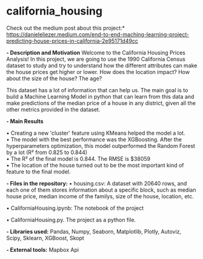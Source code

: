 # california_housing

Check out the medium post about this project:* https://danieleliezer.medium.com/end-to-end-maching-learning-project-predicting-house-prices-in-california-2e95171d49cc

**- Description and Motivation** 
Welcome to the California Housing Prices Analysis! In this project, we are going to use the 1990 California Census dataset to study and try to understand how the different attributes can make the house prices get higher or lower. How does the location impact? How about the size of the house? The age?

This dataset has a lot of information that can help us. The main goal is to build a Machine Learning Model in python that can learn from this data and make predictions of the median price of a house in any district, given all the other metrics provided in the dataset.

**- Main Results**

• Creating a new 'cluster' feature using KMeans helped the model a lot. <br/>
• The model with the best performance was the XGBoosting. After the hyperparameters optimization, this model outperformed the Random Forest by a lot (R² from 0.825 to 0.844) <br/>
• The R² of the final model is 0.844. The RMSE is $38059 <br/>
• The location of the house turned out to be the most important kind of feature to the final model.

**- Files in the repository:**
• housing.csv: A dataset with 20640 rows, and each one of them stores information about a specific block, such as median house price, median income of the familys, size of the house, location, etc.

• CaliforniaHousing.ipynb: The notebook of the project

• CaliforniaHousing.py. The project as a python file.

**- Libraries used:**
Pandas, Numpy, Seaborn, Matplotlib, Plotly, Autoviz, Scipy, Sklearn, XGBoost, Skopt

**- External tools:**
Mapbox Api
